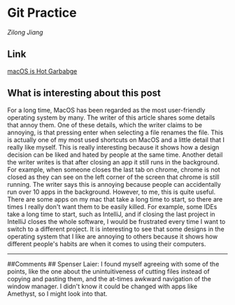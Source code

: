 # Git Practice #

_Zilong Jiang_

## Link ##
[macOS is Hot Garbabge](https://medium.com/@sergiointoronto/macos-is-hot-garbage-6f3909835b0f)

## What is interesting about this post ##
For a long time, MacOS has been regarded as the most user-friendly operating system by many. The writer of this article shares some details that annoy them. One of these details, which the writer claims to be annoying, is that pressing enter when selecting a file renames the file. This is actually one of my most used shortcuts on MacOS and a little detail that I really like myself. This is really interesting because it shows how a design decision can be liked and hated by people at the same time. Another detail the writer writes is that after closing an app it still runs in the background. For example, when someone closes the last tab on chrome, chrome is not closed as they can see on the left corner of the screen that chrome is still running. The writer says this is annoying because people can accidentally run over 10 apps in the background. However, to me, this is quite useful. There are some apps on my mac that take a long time to start, so there are times I really don't want them to be easily killed. For example, some IDEs take a long time to start, such as IntelliJ, and if closing the last project in IntelliJ closes the whole software, I would be frustrated every time I want to switch to a different project. It is interesting to see that some designs in the operating system that I like are annoying to others because it shows how different people's habits are when it comes to using their computers.
***
##Comments ##
Spenser Laier: I found myself agreeing with some of the points,
like the one about the unintuitiveness of cutting files instead of copying
and pasting them, and the at-times awkward navigation of the window
manager. I didn't know it could be changed with apps like Amethyst,
so I might look into that.

